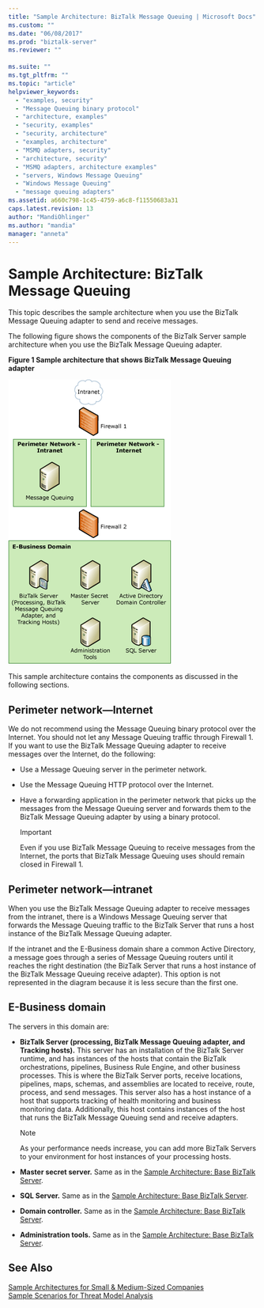 ```yaml
---
title: "Sample Architecture: BizTalk Message Queuing | Microsoft Docs"
ms.custom: ""
ms.date: "06/08/2017"
ms.prod: "biztalk-server"
ms.reviewer: ""

ms.suite: ""
ms.tgt_pltfrm: ""
ms.topic: "article"
helpviewer_keywords: 
  - "examples, security"
  - "Message Queuing binary protocol"
  - "architecture, examples"
  - "security, examples"
  - "security, architecture"
  - "examples, architecture"
  - "MSMQ adapters, security"
  - "architecture, security"
  - "MSMQ adapters, architecture examples"
  - "servers, Windows Message Queuing"
  - "Windows Message Queuing"
  - "message queuing adapters"
ms.assetid: a660c798-1c45-4759-a6c8-f11550683a31
caps.latest.revision: 13
author: "MandiOhlinger"
ms.author: "mandia"
manager: "anneta"
---
```

# Sample Architecture: BizTalk Message Queuing
This topic describes the sample architecture when you use the BizTalk Message Queuing adapter to send and receive messages.  
  
 The following figure shows the components of the BizTalk Server sample architecture when you use the BizTalk Message Queuing adapter.  
  
 **Figure 1 Sample architecture that shows BizTalk Message Queuing adapter**  
  
 ![Sample architecture for BizTalk Message Queuing](../core/media/tdi-sec-refarch-msmq.gif "TDI_Sec_RefArch_MSMQ")  
  
 This sample architecture contains the components as discussed in the following sections.  
  
## Perimeter network―Internet  
 We do not recommend using the Message Queuing binary protocol over the Internet. You should not let any Message Queuing traffic through Firewall 1. If you want to use the BizTalk Message Queuing adapter to receive messages over the Internet, do the following:  
  
-   Use a Message Queuing server in the perimeter network.  
  
-   Use the Message Queuing HTTP protocol over the Internet.  
  
-   Have a forwarding application in the perimeter network that picks up the messages from the Message Queuing server and forwards them to the BizTalk Message Queuing adapter by using a binary protocol.  
  
    > [!IMPORTANT]
    >  Even if you use BizTalk Message Queuing to receive messages from the Internet, the ports that BizTalk Message Queuing uses should remain closed in Firewall 1.  
  
## Perimeter network―intranet  
 When you use the BizTalk Message Queuing adapter to receive messages from the intranet, there is a Windows Message Queuing server that forwards the Message Queuing traffic to the BizTalk Server that runs a host instance of the BizTalk Message Queuing adapter.  
  
 If the intranet and the E-Business domain share a common Active Directory, a message goes through a series of Message Queuing routers until it reaches the right destination (the BizTalk Server that runs a host instance of the BizTalk Message Queuing receive adapter). This option is not represented in the diagram because it is less secure than the first one.  
  
## E-Business domain  
 The servers in this domain are:  
  
-   **BizTalk Server (processing, BizTalk Message Queuing adapter, and Tracking hosts).** This server has an installation of the BizTalk Server runtime, and has instances of the hosts that contain the BizTalk orchestrations, pipelines, Business Rule Engine, and other business processes. This is where the BizTalk Server ports, receive locations, pipelines, maps, schemas, and assemblies are located to receive, route, process, and send messages. This server also has a host instance of a host that supports tracking of health monitoring and business monitoring data. Additionally, this host contains instances of the host that runs the BizTalk Message Queuing send and receive adapters.  
  
    > [!NOTE]
    >  As your performance needs increase, you can add more BizTalk Servers to your environment for host instances of your processing hosts.  
  
-   **Master secret server.** Same as in the [Sample Architecture: Base BizTalk Server](../core/sample-architecture-base-biztalk-server.md).  
  
-   **SQL Server.** Same as in the [Sample Architecture: Base BizTalk Server](../core/sample-architecture-base-biztalk-server.md).  
  
-   **Domain controller.** Same as in the [Sample Architecture: Base BizTalk Server](../core/sample-architecture-base-biztalk-server.md).  
  
-   **Administration tools.** Same as in the [Sample Architecture: Base BizTalk Server](../core/sample-architecture-base-biztalk-server.md).  
  
## See Also  
 [Sample Architectures for Small & Medium-Sized Companies](../core/sample-architectures-for-small-medium-sized-companies.md)   
 [Sample Scenarios for Threat Model Analysis](../core/sample-scenarios-for-threat-model-analysis.md)